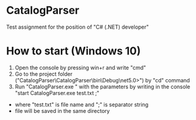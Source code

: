 # CatalogParser
Test assignment for the position of "C# (.NET) developer" 
# How to start (Windows 10)
1) Open the console by pressing win+r and write "cmd"
2) Go to the project folder ("CatalogParser\CatalogParser\bin\Debug\net5.0>") by "cd" command
3) Run "CatalogParser.exe " with the parameters by writing in the console "start CatalogParser.exe test.txt ;"
* where "test.txt" is file name and ";" is separator string
* file will be saved in the same directory
